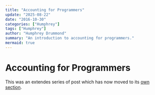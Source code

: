 ```yaml
---
title: "Accounting for Programmers"
update: "2025-08-22"
date: "2016-10-30"
categories: ["Humphrey"]
tags: ["Humphrey"]
author: "Humphrey Drummond"
summary: "An introduction to accounting for programmers."
mermaid: true
---
```

# Accounting for Programmers

This was an extendes series of post which has now moved to its [own section](/afp/).